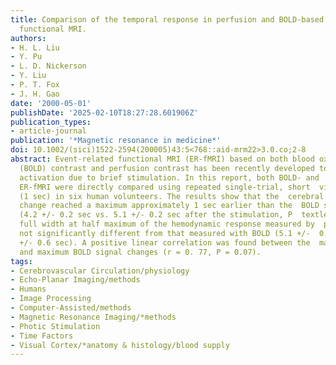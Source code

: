 ```yaml
---
title: Comparison of the temporal response in perfusion and BOLD-based event-related
  functional MRI.
authors:
- H. L. Liu
- Y. Pu
- L. D. Nickerson
- Y. Liu
- P. T. Fox
- J. H. Gao
date: '2000-05-01'
publishDate: '2025-02-10T18:27:28.601906Z'
publication_types:
- article-journal
publication: '*Magnetic resonance in medicine*'
doi: 10.1002/(sici)1522-2594(200005)43:5<768::aid-mrm22>3.0.co;2-8
abstract: Event-related functional MRI (ER-fMRI) based on both blood oxygen level-dependent
  (BOLD) contrast and perfusion contrast has been recently developed to study human  brain
  activation due to brief stimulation. In this report, both BOLD- and  perfusion-based
  ER-fMRI were directly compared using repeated single-trial, short  visual stimulation
  (1 sec) in six human volunteers. The results show that the  cerebral blood flow
  change reached a maximum approximately 1 sec earlier than the  BOLD signal change
  (4.2 +/- 0.2 sec vs. 5.1 +/- 0.2 sec after the stimulation, P  textless 0.05). The
  full width at half maximum of the hemodynamic response measured by  perfusion was
  not significantly different from that measured with BOLD (5.1 +/-  0.6 sec vs. 5.9
  +/- 0.6 sec). A positive linear correlation was found between the  maximum perfusion
  and maximum BOLD signal changes (r = 0. 77, P = 0.07).
tags:
- Cerebrovascular Circulation/physiology
- Echo-Planar Imaging/methods
- Humans
- Image Processing
- Computer-Assisted/methods
- Magnetic Resonance Imaging/*methods
- Photic Stimulation
- Time Factors
- Visual Cortex/*anatomy & histology/blood supply
---
```

